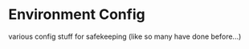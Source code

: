 Environment Config
==================

various config stuff for safekeeping
(like so many have done before...)
